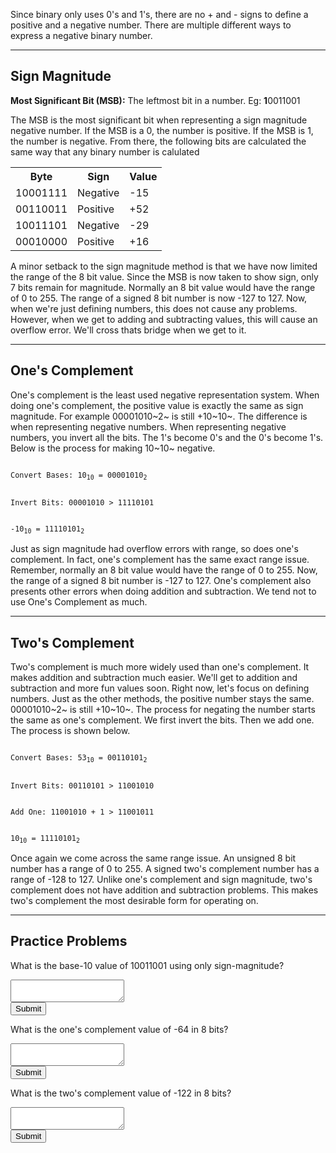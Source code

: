Since binary only uses 0's and 1's, there are no + and - signs to define
a positive and a negative number. There are multiple different ways to
express a negative binary number.

---

## Sign Magnitude

**Most Significant Bit (MSB):** The leftmost bit in a number. Eg:
**1**0011001

The MSB is the most significant bit when representing a sign magnitude
negative number. If the MSB is a 0, the number is positive. If the MSB
is 1, the number is negative. From there, the following bits are
calculated the same way that any binary number is calulated

<center>
<table>
<tr>
<th class="smt"><b>Byte</b></th>
<th class="smt"><b>Sign</b></th>
<th class="smt"><b>Value</b></th>
</tr>
<tr>
<td class="smt">10001111</th>
<td class="smt">Negative</th>
<td class="smt">-15</th>
</tr>
<tr>
<td class="smt">00110011</th>
<td class="smt">Positive</th>
<td class="smt">+52</th>
</tr>
<tr>
<td class="smt">10011101</th>
<td class="smt">Negative</th>
<td class="smt">-29</th>
</tr>
<tr>
<td class="smt">00010000</th>
<td class="smt">Positive</th>
<td class="smt">+16</th>
</tr>
</table>
</center>


A minor setback to the sign magnitude method is that we have now limited
the range of the 8 bit value. Since the MSB is now taken to show sign,
only 7 bits remain for magnitude. Normally an 8 bit value would have the
range of 0 to 255. The range of a signed 8 bit number is now -127 to
127. Now, when we're just defining numbers, this does not cause any
problems. However, when we get to adding and subtracting values, this
will cause an overflow error. We'll cross thats bridge when we get to
it.

---

## One's Complement

One's complement is the least used negative representation system. When
doing one's complement, the positive value is exactly the same as sign
magnitude. For example 00001010~2~ is still +10~10~. The difference is
when representing negative numbers. When representing negative numbers,
you invert all the bits. The 1's become 0's and the 0's become 1's.
Below is the process for making 10~10~ negative.

<code>
<tab5>Convert Bases: 10<sub>10</sub> = 00001010<sub>2</sub></tab5>
<br>
<tab5>Invert Bits: 00001010 > 11110101</tab5>
<br>
<tab5>-10<sub>10</sub> = 11110101<sub>2</sub></tab5>
</code>


Just as sign magnitude had overflow errors with range, so does one's
complement. In fact, one's complement has the same exact range issue.
Remember, normally an 8 bit value would have the range of 0 to 255. Now,
the range of a signed 8 bit number is -127 to 127. One's complement also
presents other errors when doing addition and subtraction. We tend not
to use One's Complement as much.

---

## Two's Complement

Two's complement is much more widely used than one's complement. It
makes addition and subtraction much easier. We'll get to addition and
subtraction and more fun values soon. Right now, let's focus on defining
numbers. Just as the other methods, the positive number stays the same.
00001010~2~ is still +10~10~. The process for negating the number starts
the same as one's complement. We first invert the bits. Then we add one.
The process is shown below.

<code>
<tab5>Convert Bases: 53<sub>10</sub> = 00110101<sub>2</sub></tab5>
<br>
<tab5>Invert Bits: 00110101 > 11001010</tab5>
<br>
<tab5>Add One: 11001010 + 1 > 11001011</tab5>
<br>
<tab5>10<sub>10</sub> = 11110101<sub>2</sub></tab5>
</code>

Once again we come across the same range issue. An unsigned 8 bit number
has a range of 0 to 255. A signed two's complement number has a range of
-128 to 127. Unlike one's complement and sign magnitude, two's
complement does not have addition and subtraction problems. This makes
two's complement the most desirable form for operating on.

---

## Practice Problems

What is the base-10 value of 10011001 using only sign-magnitude?

<textarea id="smq1"></textarea>
<br>
<button onclick="smq1Submit()">Submit</button>
<p id="smq1Out"></p>

What is the one's complement value of -64 in 8 bits?

<textarea id="ocq1"></textarea>
<br>
<button onclick="ocq1Submit()">Submit</button>
<p id="ocq1Out"></p>

What is the two's complement value of -122 in 8 bits?

<textarea id="tcq1"></textarea>
<br>
<button onclick="tcq1Submit()">Submit</button>
<p id="tcq1Out"></p>


